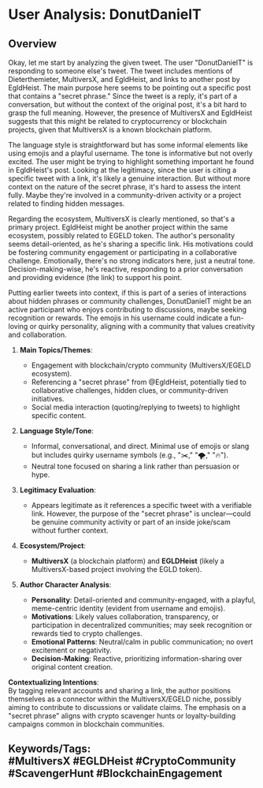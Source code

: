 # User Analysis: DonutDanielT

## Overview

<think>
Okay, let me start by analyzing the given tweet. The user "DonutDanielT" is responding to someone else's tweet. The tweet includes mentions of Dieterthemieter, MultiversX, and EgldHeist, and links to another post by EgldHeist. The main purpose here seems to be pointing out a specific post that contains a "secret phrase." Since the tweet is a reply, it's part of a conversation, but without the context of the original post, it's a bit hard to grasp the full meaning. However, the presence of MultiversX and EgldHeist suggests that this might be related to cryptocurrency or blockchain projects, given that MultiversX is a known blockchain platform.

The language style is straightforward but has some informal elements like using emojis and a playful username. The tone is informative but not overly excited. The user might be trying to highlight something important he found in EgldHeist's post. Looking at the legitimacy, since the user is citing a specific tweet with a link, it's likely a genuine interaction. But without more context on the nature of the secret phrase, it's hard to assess the intent fully. Maybe they're involved in a community-driven activity or a project related to finding hidden messages.

Regarding the ecosystem, MultiversX is clearly mentioned, so that's a primary project. EgldHeist might be another project within the same ecosystem, possibly related to EGELD token. The author's personality seems detail-oriented, as he's sharing a specific link. His motivations could be fostering community engagement or participating in a collaborative challenge. Emotionally, there's no strong indicators here, just a neutral tone. Decision-making-wise, he's reactive, responding to a prior conversation and providing evidence (the link) to support his point.

Putting earlier tweets into context, if this is part of a series of interactions about hidden phrases or community challenges, DonutDanielT might be an active participant who enjoys contributing to discussions, maybe seeking recognition or rewards. The emojis in his username could indicate a fun-loving or quirky personality, aligning with a community that values creativity and collaboration.
</think>

1. **Main Topics/Themes**:  
   - Engagement with blockchain/crypto community (MultiversX/EGELD ecosystem).  
   - Referencing a "secret phrase" from @EgldHeist, potentially tied to collaborative challenges, hidden clues, or community-driven initiatives.  
   - Social media interaction (quoting/replying to tweets) to highlight specific content.  

2. **Language Style/Tone**:  
   - Informal, conversational, and direct. Minimal use of emojis or slang but includes quirky username symbols (e.g., "✂️," "🌪️," "🔥").  
   - Neutral tone focused on sharing a link rather than persuasion or hype.  

3. **Legitimacy Evaluation**:  
   - Appears legitimate as it references a specific tweet with a verifiable link. However, the purpose of the "secret phrase" is unclear—could be genuine community activity or part of an inside joke/scam without further context.  

4. **Ecosystem/Project**:  
   - **MultiversX** (a blockchain platform) and **EGLDHeist** (likely a MultiversX-based project involving the EGLD token).  

5. **Author Character Analysis**:  
   - **Personality**: Detail-oriented and community-engaged, with a playful, meme-centric identity (evident from username and emojis).  
   - **Motivations**: Likely values collaboration, transparency, or participation in decentralized communities; may seek recognition or rewards tied to crypto challenges.  
   - **Emotional Patterns**: Neutral/calm in public communication; no overt excitement or negativity.  
   - **Decision-Making**: Reactive, prioritizing information-sharing over original content creation.  

**Contextualizing Intentions**:  
By tagging relevant accounts and sharing a link, the author positions themselves as a connector within the MultiversX/EGELD niche, possibly aiming to contribute to discussions or validate claims. The emphasis on a "secret phrase" aligns with crypto scavenger hunts or loyalty-building campaigns common in blockchain communities.  

**Keywords/Tags**:  
#MultiversX #EGLDHeist #CryptoCommunity #ScavengerHunt #BlockchainEngagement
---
